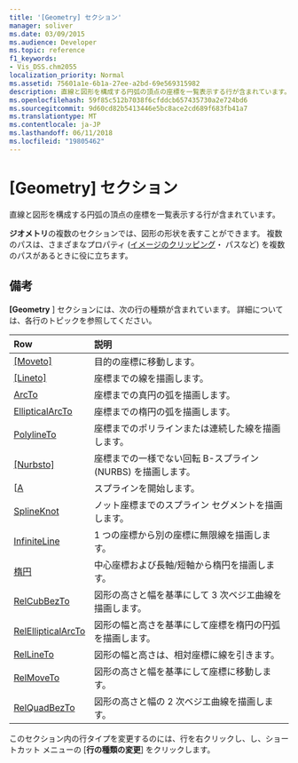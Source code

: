 ```yaml
---
title: '[Geometry] セクション'
manager: soliver
ms.date: 03/09/2015
ms.audience: Developer
ms.topic: reference
f1_keywords:
- Vis_DSS.chm2055
localization_priority: Normal
ms.assetid: 75601a1e-6b1a-27ee-a2bd-69e569315982
description: 直線と図形を構成する円弧の頂点の座標を一覧表示する行が含まれています。
ms.openlocfilehash: 59f85c512b7038f6cfddcb657435730a2e724bd6
ms.sourcegitcommit: 9d60cd82b5413446e5bc8ace2cd689f683fb41a7
ms.translationtype: MT
ms.contentlocale: ja-JP
ms.lasthandoff: 06/11/2018
ms.locfileid: "19805462"
---
```

# <a name="geometry-section"></a>[Geometry] セクション

直線と図形を構成する円弧の頂点の座標を一覧表示する行が含まれています。 
  
**ジオメトリ**の複数のセクションでは、図形の形状を表すことができます。 複数のパスは、さまざまなプロパティ ([イメージのクリッピング](clippingpath-cell-foreign-image-info-section.md)・ パスなど) を複数のパスがあるときに役に立ちます。 
  
## <a name="remarks"></a>備考

**[Geometry** ] セクションには、次の行の種類が含まれています。 詳細については、各行のトピックを参照してください。 
  
|**Row**|**説明**|
|:-----|:-----|
|[[Moveto]](moveto-row-geometry-section.md) <br/> |目的の座標に移動します。  <br/> |
|[[Lineto]](lineto-row-geometry-section.md) <br/> |座標までの線を描画します。  <br/> |
|[ArcTo](arcto-row-geometry-section.md) <br/> |座標までの真円の弧を描画します。  <br/> |
|[EllipticalArcTo](ellipticalarcto-row-geometry-section.md) <br/> |座標までの楕円の弧を描画します。  <br/> |
|[PolylineTo](polylineto-row-geometry-section.md) <br/> |座標までのポリラインまたは連続した線を描画します。  <br/> |
|[[Nurbsto]](nurbsto-row-geometry-section.md) <br/> |座標までの一様でない回転 B-スプライン (NURBS) を描画します。  <br/> |
|[[A](splinestart-row-geometry-section.md) <br/> |スプラインを開始します。  <br/> |
|[SplineKnot](splineknot-row-geometry-section.md) <br/> |ノット座標までのスプライン セグメントを描画します。  <br/> |
|[InfiniteLine](infiniteline-row-geometry-section.md) <br/> |1 つの座標から別の座標に無限線を描画します。  <br/> |
|[楕円](ellipse-row-geometry-section.md) <br/> |中心座標および長軸/短軸から楕円を描画します。  <br/> |
|[RelCubBezTo](relcubbezto-row-geometry-section.md) <br/> |図形の高さと幅を基準にして 3 次ベジエ曲線を描画します。  <br/> |
|[RelEllipticalArcTo](relellipticalarcto-row-geometry-section.md) <br/> |図形の幅と高さを基準にして座標を楕円の円弧を描画します。  <br/> |
|[RelLineTo](rellineto-row-geometry-section.md) <br/> |図形の幅と高さは、相対座標に線を引きます。  <br/> |
|[RelMoveTo](relmoveto-row-geometry-section.md) <br/> |図形の高さと幅を基準にして座標に移動します。  <br/> |
|[RelQuadBezTo](relquadbezto-row-geometry-section.md) <br/> |図形の高さと幅の 2 次ベジエ曲線を描画します。  <br/> |
   
このセクション内の行タイプを変更するのには、行を右クリックし、し、ショートカット メニューの [**行の種類の変更**] をクリックします。 
  

